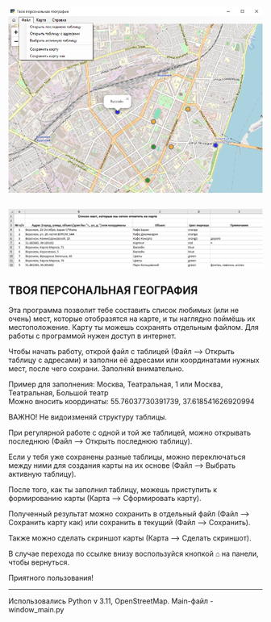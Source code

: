 ![Window](https://github.com/Demston/Your_Personal_Geography/blob/main/screenshot_window.png)

![Window](https://github.com/Demston/Your_Personal_Geography/blob/main/screenshot_ex_table.png)
------------------------------------------------------------------------
## ТВОЯ ПЕРСОНАЛЬНАЯ ГЕОГРАФИЯ

  Эта программа позволит тебе составить список любимых (или не очень) мест, которые отобразятся на карте, и ты наглядно поймёшь их местоположение. Карту ты можешь сохранять отдельным файлом. Для работы с программой нужен доступ в интернет. 
  
Чтобы начать работу, открой файл с таблицей (Файл –> Открыть таблицу с адресами) и заполни её адресами или координатами нужных мест, после чего сохрани. Заполняй внимательно.  

Пример для заполнения: Москва, Театральная, 1 или Москва, Театральная, Большой театр  
Можно вносить координаты: 55.76037730391739, 37.618541626920994  

ВАЖНО! Не видоизменяй структуру таблицы. 

При регулярной работе с одной и той же таблицей, можно открывать последнюю (Файл –> Открыть последнюю таблицу). 

Если у тебя уже сохранены разные таблицы, можно переключаться между ними для создания карты на их основе (Файл –> Выбрать активную таблицу).  

После того, как ты заполнил таблицу, можешь приступить к формированию карты (Карта –> Сформировать карту).  

Полученный результат можно сохранить в отдельный файл (Файл –> Сохранить карту как) или сохранить в текущий (Файл –> Сохранить).  

Также можно сделать скриншот карты (Карта –> Сделать скриншот).  

В случае перехода по ссылке внизу воспользуйся кнопкой ⌂ на панели, чтобы вернуться.  

Приятного пользования!

------------------------------------------------------------------------
Использовались Python v 3.11, OpenStreetMap. Main-файл - window_main.py
